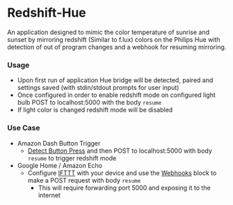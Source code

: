 Redshift-Hue
============
An application designed to mimic the color temperature of sunrise and sunset by mirroring redshift (Similar to f.lux) colors on the Philips Hue with detection of out of program changes and a webhook for resuming mirroring.

### Usage
- Upon first run of application Hue bridge will be detected, paired and settings saved (with stdin/stdout prompts for user input)
- Once configured in order to enable redshift mode on configured light bulb POST to localhost:5000 with the body `resume`
- If light color is changed redshift mode will be disabled

### Use Case
- Amazon Dash Button Trigger
  - [Detect Button Press](https://www.raspberrypi.org/magpi/hack-amazon-dash-button-raspberry-pi/) and then POST to localhost:5000 with body `resume` to trigger redshift mode
- Google Home / Amazon Echo
  - Configure [IFTTT](https://ifttt.com/) with your device and use the [Webhooks](https://ifttt.com/maker_webhooks) block to make a POST request with body `resume`
    - This will require forwarding port 5000 and exposing it to the internet
